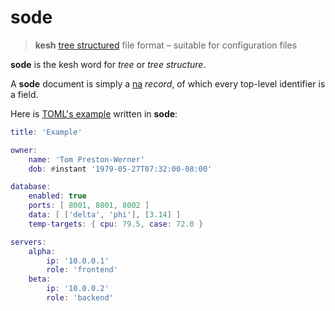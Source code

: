 # sode

> **kesh** [tree structured](https://en.m.wikipedia.org/wiki/Tree_(data_structure)) file format – suitable for configuration files

**sode** is the kesh word for _tree_ or _tree structure_.

A **sode** document is simply a [na](https://github.com/kesh-lang/na) _record_, of which every top-level identifier is a field.

Here is [TOML's example](https://toml.io/) written in **sode**:

```lua
title: 'Example'

owner:
    name: 'Tom Preston-Werner'
    dob: #instant '1979-05-27T07:32:00-08:00'

database:
    enabled: true
    ports: [ 8001, 8001, 8002 ]
    data: [ ['delta', 'phi'], [3.14] ]
    temp-targets: { cpu: 79.5, case: 72.0 }

servers:
    alpha:
        ip: '10.0.0.1'
        role: 'frontend'
    beta:
        ip: '10.0.0.2'
        role: 'backend'
```
